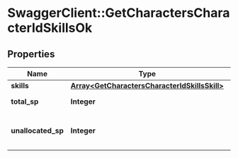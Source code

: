 # SwaggerClient::GetCharactersCharacterIdSkillsOk

## Properties
Name | Type | Description | Notes
------------ | ------------- | ------------- | -------------
**skills** | [**Array&lt;GetCharactersCharacterIdSkillsSkill&gt;**](GetCharactersCharacterIdSkillsSkill.md) | skills array | 
**total_sp** | **Integer** | total_sp integer | 
**unallocated_sp** | **Integer** | Skill points available to be assigned | [optional] 



